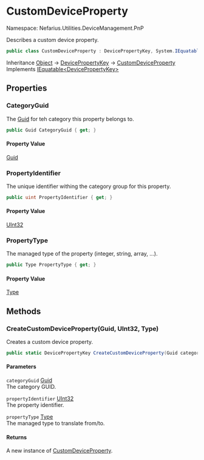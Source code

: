 # CustomDeviceProperty

Namespace: Nefarius.Utilities.DeviceManagement.PnP

Describes a custom device property.

```csharp
public class CustomDeviceProperty : DevicePropertyKey, System.IEquatable`1[[Nefarius.Utilities.DeviceManagement.PnP.DevicePropertyKey, Nefarius.Utilities.DeviceManagement, Version=0.0.0.0, Culture=neutral, PublicKeyToken=null]]
```

Inheritance [Object](https://docs.microsoft.com/en-us/dotnet/api/system.object) → [DevicePropertyKey](./nefarius.utilities.devicemanagement.pnp.devicepropertykey.md) → [CustomDeviceProperty](./nefarius.utilities.devicemanagement.pnp.customdeviceproperty.md)<br>
Implements [IEquatable&lt;DevicePropertyKey&gt;](https://docs.microsoft.com/en-us/dotnet/api/system.iequatable-1)

## Properties

### <a id="properties-categoryguid"/>**CategoryGuid**

The [Guid](https://docs.microsoft.com/en-us/dotnet/api/system.guid) for teh category this property belongs to.

```csharp
public Guid CategoryGuid { get; }
```

#### Property Value

[Guid](https://docs.microsoft.com/en-us/dotnet/api/system.guid)<br>

### <a id="properties-propertyidentifier"/>**PropertyIdentifier**

The unique identifier withing the category group for this property.

```csharp
public uint PropertyIdentifier { get; }
```

#### Property Value

[UInt32](https://docs.microsoft.com/en-us/dotnet/api/system.uint32)<br>

### <a id="properties-propertytype"/>**PropertyType**

The managed type of the property (integer, string, array, ...).

```csharp
public Type PropertyType { get; }
```

#### Property Value

[Type](https://docs.microsoft.com/en-us/dotnet/api/system.type)<br>

## Methods

### <a id="methods-createcustomdeviceproperty"/>**CreateCustomDeviceProperty(Guid, UInt32, Type)**

Creates a custom device property.

```csharp
public static DevicePropertyKey CreateCustomDeviceProperty(Guid categoryGuid, uint propertyIdentifier, Type propertyType)
```

#### Parameters

`categoryGuid` [Guid](https://docs.microsoft.com/en-us/dotnet/api/system.guid)<br>
The category GUID.

`propertyIdentifier` [UInt32](https://docs.microsoft.com/en-us/dotnet/api/system.uint32)<br>
The property identifier.

`propertyType` [Type](https://docs.microsoft.com/en-us/dotnet/api/system.type)<br>
The managed type to translate from/to.

#### Returns

A new instance of [CustomDeviceProperty](./nefarius.utilities.devicemanagement.pnp.customdeviceproperty.md).
